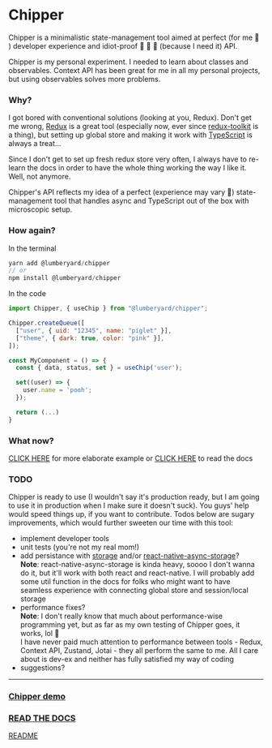 # Chipper

Chipper is a minimalistic state-management tool aimed at perfect (for me 🤡 ) developer experience and idiot-proof 🙈 🙉 🙊 (because I need it) API.<br>

Chipper is my personal experiment. I needed to learn about classes and observables. Context API has been great for me in all my personal projects, but using observables solves more problems.

### Why?

I got bored with conventional solutions (looking at you, Redux). Don't get me wrong, [Redux](https://redux.js.org/) is a great tool (especially now, ever since [redux-toolkit](https://redux-toolkit.js.org/) is a thing), but setting up global store and making it work with [TypeScript](https://www.typescriptlang.org/) is always a treat...<br>

Since I don't get to set up fresh redux store very often, I always have to re-learn the docs in order to have the whole thing working the way I like it. Well, not anymore.

Chipper's API reflects my idea of a perfect (experience may vary 🤷) state-management tool that handles async and TypeScript out of the box with microscopic setup.

### How again?

In the terminal

```javascript
yarn add @lumberyard/chipper
// or
npm install @lumberyard/chipper
```

In the code

```javascript
import Chipper, { useChip } from "@lumberyard/chipper";

Chipper.createQueue([
  ["user", { uid: "12345", name: "piglet" }],
  ["theme", { dark: true, color: "pink" }],
]);

const MyComponent = () => {
  const { data, status, set } = useChip('user');

  set((user) => {
    user.name = 'pooh';
  });

  return (...)
}
```

### What now?

[CLICK HERE](example.md) for more elaborate example or [CLICK HERE](CHIPPER.md) to read the docs

### TODO

Chipper is ready to use (I wouldn't say it's production ready, but I am going to use it in production when I make sure it doesn't suck). You guys' help would speed things up, if you want to contribute. Todos below are sugary improvements, which would further sweeten our time with this tool:

- implement developer tools
- unit tests (you're not my real mom!)
- add persistance with [storage](https://developer.mozilla.org/en-US/docs/Web/API/Web_Storage_API) and/or [react-native-async-storage](https://github.com/react-native-async-storage/async-storage)?<br>
  **Note**: react-native-async-storage is kinda heavy, soooo I don't wanna do it, but it'll work with both react and react-native. I will probably add some util function in the docs for folks who might want to have seamless experience with connecting global store and session/local storage
- performance fixes?<br>
  **Note**: I don't really know that much about performance-wise programming yet, but as far as my own testing of Chipper goes, it works, lol 🙈 <br>
  I have never paid much attention to performance between tools - Redux, Context API, Zustand, Jotai - they all perform the same to me. All I care about is dev-ex and neither has fully satisfied my way of coding
- suggestions?

---

### [Chipper demo](https://codesandbox.io/s/chipper-demo-tgi65)

### [READ THE DOCS](CHIPPER.md)

[README](README.md)
